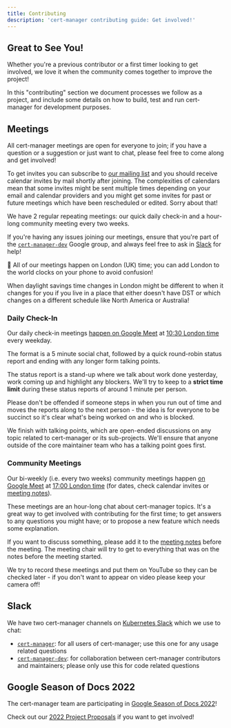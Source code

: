 ```yaml
---
title: Contributing
description: 'cert-manager contributing guide: Get involved!'
---
```


## Great to See You!

Whether you're a previous contributor or a first timer looking to get involved, we love
it when the community comes together to improve the project!

In this "contributing" section we document processes we follow as a project, and include
some details on how to build, test and run cert-manager for development purposes.

## Meetings

All cert-manager meetings are open for everyone to join; if you have a question or a suggestion or just want to chat,
please feel free to come along and get involved!

To get invites you can subscribe to [our mailing list](https://groups.google.com/forum/#!forum/cert-manager-dev) and
you should receive calendar invites by mail shortly after joining. The complexities of calendars mean that some invites
might be sent multiple times depending on your email and calendar providers and you might get some invites for past
or future meetings which have been rescheduled or edited. Sorry about that!

We have 2 regular repeating meetings: our quick daily check-in and a hour-long community meeting every two weeks.

If you're having any issues joining our meetings, ensure that you're part of the [`cert-manager-dev`](https://groups.google.com/forum/#!forum/cert-manager-dev) Google group, and always feel free to ask in [Slack](./#slack) for help!

<div className="info">
🔰 All of our meetings happen on London (UK) time; you can add London to the world clocks on your phone to avoid confusion!

When daylight savings time changes in London might be different to when it changes for you if you live in a place that either
doesn't have DST or which changes on a different schedule like North America or Australia!
</div>

### Daily Check-In

Our daily check-in meetings [happen on Google Meet](https://meet.google.com/eum-fyvt-xpa) at [10:30 London time](http://www.thetimezoneconverter.com/?t=10:30&tz=Europe/London) every weekday.

The format is a 5 minute social chat, followed by a quick round-robin status report and ending with any longer form talking points.

The status report is a stand-up where we talk about work done yesterday, work coming up and highlight any blockers.
We'll try to keep to a **strict time limit** during these status reports of around 1 minute per person.

Please don't be offended if someone steps in when you run out of time and moves the reports along to the next person - the idea
is for everyone to be succinct so it's clear what's being worked on and who is blocked.

We finish with talking points, which are open-ended discussions on any topic related to cert-manager or its sub-projects.
We'll ensure that anyone outside of the core maintainer team who has a talking point goes first.

### Community Meetings

Our bi-weekly (i.e. every two weeks) community meetings happen [on Google Meet](https://meet.google.com/iga-jwvx-nye) at [17:00 London time](http://www.thetimezoneconverter.com/?t=17:00&tz=Europe/London) (for dates, check calendar invites or [meeting notes](https://docs.google.com/document/d/1Tc5t6ylY9dhXAan1OjOoldeaoys1Yh4Ir710ATfBa5U)).

These meetings are an hour-long chat about cert-manager topics. It's a great way to get involved with contributing for the
first time; to get answers to any questions you might have; or to propose a new feature which needs some explanation.

If you want to discuss something, please add it to the [meeting notes](https://docs.google.com/document/d/1Tc5t6ylY9dhXAan1OjOoldeaoys1Yh4Ir710ATfBa5U)
before the meeting. The meeting chair will try to get to everything that was on the notes before the meeting started.

We try to record these meetings and put them on YouTube so they can be checked later - if you don't want to appear on video please keep
your camera off!

## Slack

We have two cert-manager channels on [Kubernetes Slack](https://slack.k8s.io) which we use to chat:

* [`cert-manager`](https://kubernetes.slack.com/messages/cert-manager): for all users of cert-manager; use this one for any usage related questions
* [`cert-manager-dev`](https://kubernetes.slack.com/messages/cert-manager-dev): for collaboration between cert-manager contributors and maintainers; please only use this for code related questions

## Google Season of Docs 2022

The cert-manager team are participating in [Google Season of Docs 2022](https://developers.google.com/season-of-docs)!

Check out our [2022 Project Proposals](./google-season-of-docs/2022/README.md) if you want to get involved!
